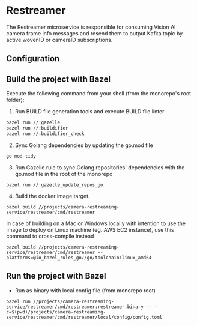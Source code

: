 # Restreamer

The Restreamer microservice is responsible for consuming Vision AI camera frame info messages
and resend them to output Kafka topic by active wovenID or cameraID subscriptions.

## Configuration

## Build the project with Bazel

Execute the following command from your shell (from the monorepo's root folder):

1. Run BUILD file generation tools and execute BUILD file linter

```sh
bazel run //:gazelle
bazel run //:buildifier
bazel run //:buildifier_check
```

2. Sync Golang dependencies by updating the go.mod file

```
go mod tidy
```

3. Run Gazelle rule to sync Golang repositories' dependencies with the go.mod file in the root of the monorepo

```
bazel run //:gazelle_update_repos_go
```

4. Build the docker image target.

```
bazel build //projects/camera-restreaming-service/restreamer/cmd/restreamer
```

In case of building on a Mac or Windows locally with intention to use the image to deploy on Linux machine (eg. AWS EC2
instance), use this command to cross-compile instead

```
bazel build //projects/camera-restreaming-service/restreamer/cmd/restreamer --platforms=@io_bazel_rules_go//go/toolchain:linux_amd64 
```

## Run the project with Bazel

* Run as binary with local config file (from monorepo root)

```
bazel run //projects/camera-restreaming-service/restreamer/cmd/restreamer:restreamer.binary -- -c=$(pwd)/projects/camera-restreaming-service/restreamer/cmd/restreamer/local/config/config.toml
```
